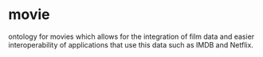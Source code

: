 # movie

ontology for movies which allows for the integration of film data and easier interoperability of applications that use this data such as IMDB and Netflix. 
